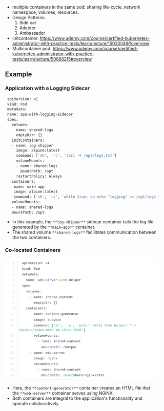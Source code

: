 - multiple containers in the same pod: sharing life-cycle, network namespace, volumes, resources.
- Design Patterns: 
	1. Side car
	2. Adapter 
	3. Ambassador 
- Initcontainer: https://www.udemy.com/course/certified-kubernetes-administrator-with-practice-tests/learn/lecture/15030046#overview 
- Multicontainer pod: https://www.udemy.com/course/certified-kubernetes-administrator-with-practice-tests/learn/lecture/50698215#overview

## Example 
### Application with a Logging Sidecar

```bash
 apiVersion: v1
 kind: Pod
 metadata:
 name: app-with-logging-sidecar
 spec:
   volumes:
     name: shared-logs
     emptyDir: {}
   initContainers:
   - name: log-shipper
     image: alpine:latest
     command: ['sh', '-c', 'tail -F /opt/logs.txt']
     volumeMounts:
     - name: shared-logs
       mountPath: /opt
     restartPolicy: Always
   containers:
  - name: main-app
    image: alpine:latest
    command: ['sh', '-c', 'while true; do echo "logging" >> /opt/logs.txt; sleep 1; done']
   volumeMounts:
   - name: shared-logs
   mountPath: /opt
```

- In this example, the `**log-shipper**` sidecar container tails the log file generated by the `**main-app**` container. 
- The shared volume `**shared-logs**` facilitates communication between the two containers.

###  Co-located Containers

![](../../../img/Pasted%20image%2020250622122533.png)

- Here, the `**content-generator**` container creates an HTML file that the `**web-server**` container serves using NGINX. 
- Both containers are integral to the application's functionality and operate collaboratively.